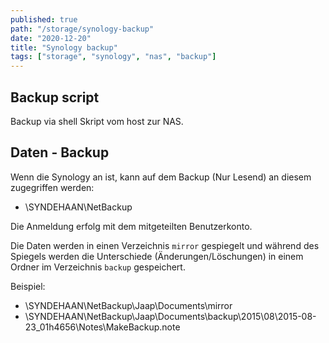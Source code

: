 ```yaml
---
published: true
path: "/storage/synology-backup"
date: "2020-12-20"
title: "Synology backup"
tags: ["storage", "synology", "nas", "backup"]
---
```


## Backup script

Backup via shell Skript vom host zur NAS.
## Daten - Backup

Wenn die Synology an ist, kann auf dem Backup (Nur Lesend) an diesem zugegriffen werden:

* \\SYNDEHAAN\NetBackup

Die Anmeldung erfolg mit dem mitgeteilten Benutzerkonto.

Die Daten werden in einen Verzeichnis `mirror` gespiegelt und während des Spiegels werden die Unterschiede (Änderungen/Löschungen) in einem Ordner im Verzeichnis `backup` gespeichert.

Beispiel:

* \\SYNDEHAAN\NetBackup\Jaap\Documents\mirror
* \\SYNDEHAAN\NetBackup\Jaap\Documents\backup\2015\08\2015-08-23_01h4656\Notes\MakeBackup.note
